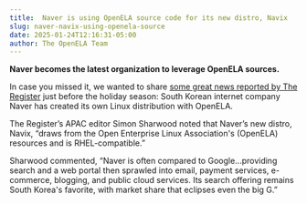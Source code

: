 ```yaml
---
title:  Naver is using OpenELA source code for its new distro, Navix
slug: naver-navix-using-openela-source
date: 2025-01-24T12:16:31-05:00
author: The OpenELA Team
---
```


__Naver becomes the latest organization to leverage OpenELA sources.__

In case you missed it, we wanted to share [some great news reported by The Register](https://www.theregister.com/2024/12/10/naver_navix_linux/) just before the holiday season: South Korean internet company Naver has created its own Linux distribution with OpenELA.

The Register’s APAC editor Simon Sharwood noted that Naver’s new distro, Navix, “draws from the Open Enterprise Linux Association's (OpenELA) resources and is RHEL-compatible.”

  

Sharwood commented, “Naver is often compared to Google...providing search and a web portal then sprawled into email, payment services, e-commerce, blogging, and public cloud services. Its search offering remains South Korea's favorite, with market share that eclipses even the big G.”

